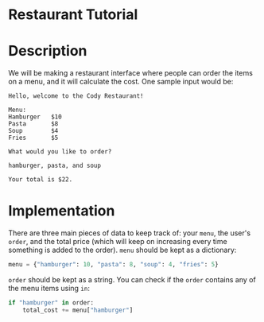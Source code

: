 Restaurant Tutorial
======

# Description

We will be making a restaurant interface where people can order the items on a menu, and it will calculate the cost. One sample input would be:

```text
Hello, welcome to the Cody Restaurant!

Menu:
Hamburger   $10
Pasta       $8
Soup        $4
Fries       $5

What would you like to order?

hamburger, pasta, and soup

Your total is $22.
```

# Implementation

There are three main pieces of data to keep track of: your ``menu``, the user's ``order``, and the total price (which will keep on increasing every time something is added to the order). ``menu`` should be kept as a dictionary:

```python
menu = {"hamburger": 10, "pasta": 8, "soup": 4, "fries": 5}
```

``order`` should be kept as a string. You can check if the ``order`` contains any of the menu items using ``in``:

```python
if "hamburger" in order:
    total_cost += menu["hamburger"]
```
